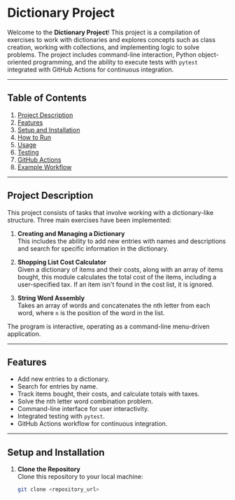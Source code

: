 # Dictionary Project

Welcome to the **Dictionary Project**! This project is a compilation of exercises to work with dictionaries and explores concepts such as class creation, working with collections, and implementing logic to solve problems. The project includes command-line interaction, Python object-oriented programming, and the ability to execute tests with `pytest` integrated with GitHub Actions for continuous integration.

---

## Table of Contents

1. [Project Description](#project-description)
2. [Features](#features)
3. [Setup and Installation](#setup-and-installation)
4. [How to Run](#how-to-run)
5. [Usage](#usage)
6. [Testing](#testing)
7. [GitHub Actions](#github-actions)
8. [Example Workflow](#example-workflow)

---

## Project Description

This project consists of tasks that involve working with a dictionary-like structure. Three main exercises have been implemented:

1. **Creating and Managing a Dictionary**  
   This includes the ability to add new entries with names and descriptions and search for specific information in the dictionary.

2. **Shopping List Cost Calculator**  
   Given a dictionary of items and their costs, along with an array of items bought, this module calculates the total cost of the items, including a user-specified tax. If an item isn't found in the cost list, it is ignored.

3. **String Word Assembly**  
   Takes an array of words and concatenates the nth letter from each word, where `n` is the position of the word in the list.

The program is interactive, operating as a command-line menu-driven application.

---

## Features

- Add new entries to a dictionary.
- Search for entries by name.
- Track items bought, their costs, and calculate totals with taxes.
- Solve the nth letter word combination problem.
- Command-line interface for user interactivity.
- Integrated testing with `pytest`.
- GitHub Actions workflow for continuous integration.

---

## Setup and Installation

1. **Clone the Repository**  
   Clone this repository to your local machine:
   ```bash
   git clone <repository_url>